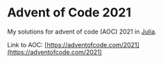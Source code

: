 # Advent of Code 2021

My solutions for advent of code (AOC) 2021 in [Julia](https://julialang.org/).

Link to AOC: [https://adventofcode.com/2021](https://adventofcode.com/2021)